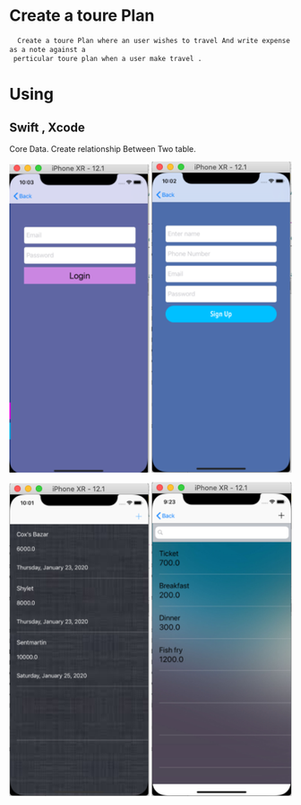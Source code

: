 #  Create a toure Plan
      Create a toure Plan where an user wishes to travel And write expense as a note against a                 
     perticular toure plan when a user make travel .    
#  Using  
## Swift , Xcode
   Core Data.
   Create relationship Between Two table.



<img src="CoreData RelationShip/image/Screenshot 2020-01-25 at 10.03.28 am.png" width="250dp" hight="500dp">                        <img 
src="CoreData RelationShip/image/Screenshot 2020-01-25 at 10.03.10 am.png" width="250dp" hight="500dp">                      

<img src="CoreData RelationShip/image/Screenshot 2020-01-25 at 10.02.02 am.png" width="250dp" hight="500dp" >                      <img 
src="CoreData RelationShip/image/Screenshot 2020-01-25 at 9.23.57 am.png" width="250dp" hight="500dp" >  
